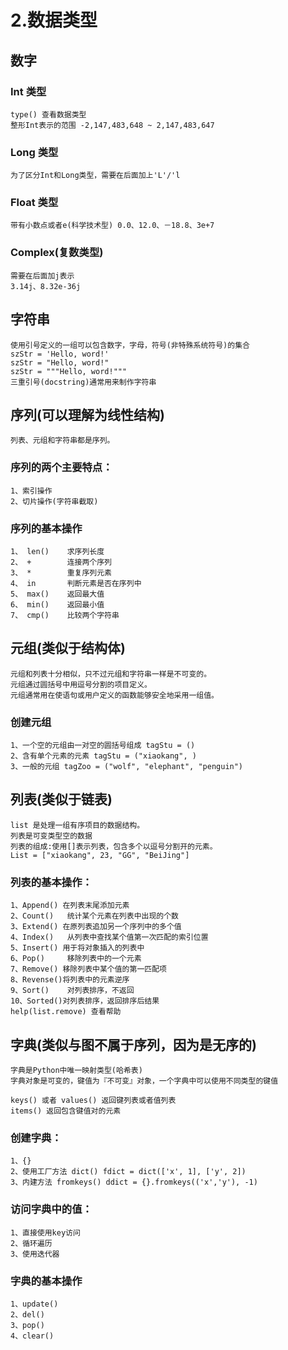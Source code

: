 # 2.数据类型

## 数字

### Int 类型
	type() 查看数据类型
	整形Int表示的范围 -2,147,483,648 ~ 2,147,483,647

### Long 类型
	为了区分Int和Long类型，需要在后面加上'L'/'l

### Float 类型
	带有小数点或者e(科学技术型) 0.0、12.0、－18.8、3e+7

### Complex(复数类型)
	需要在后面加j表示
	3.14j、8.32e-36j



## 字符串
	使用引号定义的一组可以包含数字，字母，符号(非特殊系统符号)的集合
	szStr = 'Hello, word!'
	szStr = "Hello, word!"
	szStr = """Hello, word!"""
	三重引号(docstring)通常用来制作字符串



## 序列(可以理解为线性结构)
	列表、元组和字符串都是序列。

### 序列的两个主要特点：
	1、索引操作
	2、切片操作(字符串截取)

### 序列的基本操作
	1、 len() 	求序列长度
	2、 + 		连接两个序列
	3、 * 		重复序列元素
	4、 in 		判断元素是否在序列中
	5、 max() 	返回最大值
	6、 min() 	返回最小值
	7、 cmp() 	比较两个字符串



## 元组(类似于结构体)
	元组和列表十分相似，只不过元组和字符串一样是不可变的。
	元组通过圆括号中用逗号分割的项目定义。
	元组通常用在使语句或用户定义的函数能够安全地采用一组值。

### 创建元组
	1、一个空的元组由一对空的圆括号组成 tagStu = ()
	2、含有单个元素的元素 tagStu = ("xiaokang", )
	3、一般的元组 tagZoo = ("wolf", "elephant", "penguin")



## 列表(类似于链表)

	list 是处理一组有序项目的数据结构。
	列表是可变类型空的数据
	列表的组成:使用[]表示列表，包含多个以逗号分割开的元素。
	List = ["xiaokang", 23, "GG", "BeiJing"]

### 列表的基本操作：
	1、Append() 在列表末尾添加元素
	2、Count() 	统计某个元素在列表中出现的个数
	3、Extend() 在原列表追加另一个序列中的多个值
	4、Index() 	从列表中查找某个值第一次匹配的索引位置
	5、Insert() 用于将对象插入的列表中
	6、Pop() 	移除列表中的一个元素
	7、Remove() 移除列表中某个值的第一匹配项
	8、Revense()将列表中的元素逆序
	9、Sort() 	对列表排序，不返回
	10、Sorted()对列表排序，返回排序后结果
	help(list.remove) 查看帮助




## 字典(类似与图不属于序列，因为是无序的)
	
	字典是Python中唯一映射类型(哈希表)
	字典对象是可变的，键值为『不可变』对象，一个字典中可以使用不同类型的键值

	keys() 或者 values() 返回键列表或者值列表
	items() 返回包含键值对的元素

### 创建字典：
	1、{}
	2、使用工厂方法 dict() fdict = dict(['x', 1], ['y', 2])
	3、内建方法 fromkeys() ddict = {}.fromkeys(('x','y'), -1)

### 访问字典中的值：
	1、直接使用key访问
	2、循环遍历
	3、使用迭代器

### 字典的基本操作
	1、update()
	2、del()
	3、pop()
	4、clear()
	
